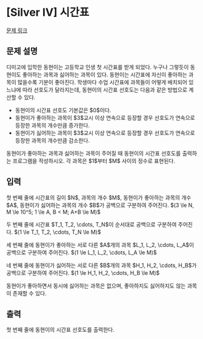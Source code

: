 # [Silver IV] 시간표

[문제 링크](https://www.acmicpc.net/problem/33575) 

## 문제 설명

<p>디미고에 입학한 동현이는 고등학교 인생 첫 시간표를 받게 되었다. 누구나 그렇듯이 동현이도 좋아하는 과목과 싫어하는 과목이 있다. 동현이는 시간표에 자신이 좋아하는 과목이 많을수록 기분이 좋아진다. 학생마다 수업 시간표에 과목들이 어떻게 배치되어 있느냐에 따라 선호도가 달라지는데, 동현이의 시간표 선호도는 다음과 같은 방법으로 계산할 수 있다.</p>

<ul>
	<li>동현이의 시간표 선호도 기본값은 $0$이다.</li>
	<li>동현이가 좋아하는 과목이 $3$교시 이상 연속으로 등장할 경우 선호도가 연속으로 등장한 과목의 개수만큼 증가한다.</li>
	<li>동현이가 싫어하는 과목이 $3$교시 이상 연속으로 등장할 경우 선호도가 연속으로 등장한 과목의 개수만큼 감소한다.</li>
</ul>

<p>동현이가 좋아하는 과목과 싫어하는 과목이 주어질 때 동현이의 시간표 선호도를 출력하는 프로그램을 작성하시오. 각 과목은 $1$부터 $M$ 사이의 정수로 표현된다.</p>

## 입력 

 <p>첫 번째 줄에 시간표의 길이 $N$, 과목의 개수 $M$, 동현이가 좋아하는 과목의 개수 $A$, 동현이가 싫어하는 과목의 개수 $B$가 공백으로 구분하여 주어진다. $(3 \le N, M \le 10^5; 1 \le A, B < M; A+B \le M)$</p>

<p>두 번째 줄에 시간표 $T_1, T_2, \cdots, T_N$이 순서대로 공백으로 구분하여 주어진다. $(1 \le T_1, T_2, \cdots, T_N \le M)$</p>

<p>세 번째 줄에 동현이가 좋아하는 서로 다른 $A$개의 과목 $L_1, L_2, \cdots, L_A$이 공백으로 구분하여 주어진다. $(1 \le L_1, L_2, \cdots, L_A \le M)$</p>

<p>네 번째 줄에 동현이가 싫어하는 서로 다른 $B$개의 과목 $H_1, H_2, \cdots, H_B$가 공백으로 구분하여 주어진다. $(1 \le H_1, H_2, \cdots, H_B \le M)$</p>

<p>동현이가 좋아하면서 동시에 싫어하는 과목은 없으며, 좋아하지도 싫어하지도 않는 과목이 존재할 수 있다.</p>

## 출력 

 <p>첫 번째 줄에 동현이의 시간표 선호도를 출력한다.</p>

